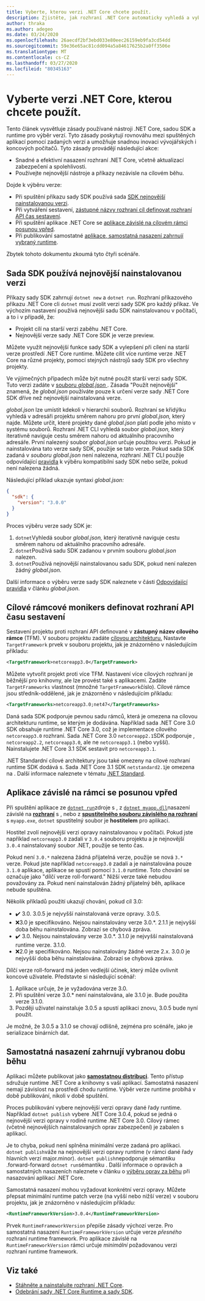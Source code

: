 ```yaml
---
title: Vyberte, kterou verzi .NET Core chcete použít.
description: Zjistěte, jak rozhraní .NET Core automaticky vyhledá a vybere verze za běhu pro váš program. Kromě toho tento článek vás naučí, jak vynutit konkrétní verzi.
author: thraka
ms.author: adegeo
ms.date: 03/24/2020
ms.openlocfilehash: 26aecdf2bf3ebd033e80eec26159eb9fa3cd54dd
ms.sourcegitcommit: 59e36e65ac81cdd094a5a84617625b2a0ff3506e
ms.translationtype: MT
ms.contentlocale: cs-CZ
ms.lasthandoff: 03/27/2020
ms.locfileid: "80345163"
---
```

# <a name="select-the-net-core-version-to-use"></a>Vyberte verzi .NET Core, kterou chcete použít.

Tento článek vysvětluje zásady používané nástroji .NET Core, sadou SDK a runtime pro výběr verzí. Tyto zásady poskytují rovnováhu mezi spuštěných aplikací pomocí zadaných verzí a umožňuje snadnou inovaci vývojářských i koncových počítačů. Tyto zásady provádějí následující akce:

- Snadné a efektivní nasazení rozhraní .NET Core, včetně aktualizací zabezpečení a spolehlivosti.
- Používejte nejnovější nástroje a příkazy nezávisle na cílovém běhu.

Dojde k výběru verze:

- Při spuštění příkazu sady SDK používá sada [SDK nejnovější nainstalovanou verzi](#the-sdk-uses-the-latest-installed-version).
- Při vytváření sestavení, [zástupné názvy rozhraní cíl definovat rozhraní API čas sestavení](#target-framework-monikers-define-build-time-apis).
- Při spuštění aplikace .NET Core se [aplikace závislé na cílovém rámci posunou vpřed](#framework-dependent-apps-roll-forward).
- Při publikování samostatné [aplikace, samostatná nasazení zahrnují vybraný runtime](#self-contained-deployments-include-the-selected-runtime).

Zbytek tohoto dokumentu zkoumá tyto čtyři scénáře.

## <a name="the-sdk-uses-the-latest-installed-version"></a>Sada SDK používá nejnovější nainstalovanou verzi

Příkazy sady SDK zahrnují `dotnet new` a `dotnet run`. Rozhraní příkazového příkazu .NET Core cli `dotnet` musí zvolit verzi sady SDK pro každý příkaz. Ve výchozím nastavení používá nejnovější sadu SDK nainstalovanou v počítači, a to i v případě, že:

- Projekt cílí na starší verzi zaběhu .NET Core.
- Nejnovější verze sady .NET Core SDK je verze preview.

Můžete využít nejnovější funkce sady SDK a vylepšení při cílení na starší verze prostředí .NET Core runtime. Můžete cílit více runtime verze .NET Core na různé projekty, pomocí stejných nástrojů sady SDK pro všechny projekty.

Ve výjimečných případech může být nutné použít starší verzi sady SDK. Tuto verzi zadáte v [souboru *global.json* ](../tools/global-json.md). Zásada "Použít nejnovější" znamená, že *global.json* používáte pouze k určení verze sady .NET Core SDK dříve než nejnovější nainstalovaná verze.

*global.json* lze umístit kdekoli v hierarchii souborů. Rozhraní se křidýlku vyhledá v adresáři projektu směrem nahoru pro první *global.json,* který najde. Můžete určit, které projekty dané *global.json* platí podle jeho místo v systému souborů. Rozhraní .NET CLI vyhledá soubor *global.json,* který iterativně naviguje cestu směrem nahoru od aktuálního pracovního adresáře. První nalezený soubor *global.json* určuje použitou verzi. Pokud je nainstalována tato verze sady SDK, použije se tato verze. Pokud sada SDK zadaná v *souboru global.json* není nalezena, rozhraní .NET CLI použije odpovídající [pravidla](../tools/global-json.md#matching-rules) k výběru kompatibilní sady SDK nebo selže, pokud není nalezena žádná.

Následující příklad ukazuje syntaxi *global.json:*

``` json
{
  "sdk": {
    "version": "3.0.0"
  }
}
```

Proces výběru verze sady SDK je:

1. `dotnet`Vyhledá soubor *global.json,* který iterativně naviguje cestu směrem nahoru od aktuálního pracovního adresáře.
1. `dotnet`Používá sadu SDK zadanou v prvním souboru *global.json* nalezen.
1. `dotnet`Používá nejnovější nainstalovanou sadu SDK, pokud není nalezen žádný *global.json.*

Další informace o výběru verze sady SDK naleznete v části [Odpovídající pravidla](../tools/global-json.md#matching-rules) v článku *global.json*.

## <a name="target-framework-monikers-define-build-time-apis"></a>Cílové rámcové monikers definovat rozhraní API času sestavení

Sestavení projektu proti rozhraní API definované v **zástupný název cílového rámce** (TFM). V souboru projektu zadáte [cílovou architekturu.](../../standard/frameworks.md) Nastavte `TargetFramework` prvek v souboru projektu, jak je znázorněno v následujícím příkladu:

``` xml
<TargetFramework>netcoreapp3.0</TargetFramework>
```

Můžete vytvořit projekt proti více TFM. Nastavení více cílových rozhraní je běžnější pro knihovny, ale lze provést také s aplikacemi. Zadáte `TargetFrameworks` vlastnost (množné `TargetFramework`číslo). Cílové rámce jsou středník-oddělené, jak je znázorněno v následujícím příkladu:

``` xml
<TargetFrameworks>netcoreapp3.0;net47</TargetFrameworks>
```

Daná sada SDK podporuje pevnou sadu rámců, která je omezena na cílovou architekturu runtime, se kterým je dodávána. Například sada .NET Core 3.0 SDK obsahuje runtime .NET Core 3.0, což je implementace cílového `netcoreapp3.0` rozhraní. Sada .NET Core 3.0 `netcoreapp2.1`SDK podporuje , `netcoreapp2.2`, `netcoreapp3.0`, ale ne `netcoreapp3.1` (nebo vyšší). Nainstalujete .NET Core 3.1 SDK sestavit pro `netcoreapp3.1`.

.NET Standardní cílové architektury jsou také omezeny na cílové rozhraní runtime SDK dodává s. Sada .NET Core 3.1 SDK `netstandard2.1`je omezena na . Další informace naleznete v tématu [.NET Standard](../../standard/net-standard.md).

## <a name="framework-dependent-apps-roll-forward"></a>Aplikace závislé na rámci se posunou vpřed

Při spuštění aplikace ze [`dotnet run`](../tools/dotnet-run.md)zdroje s , z [`dotnet myapp.dll`](../tools/dotnet.md#description)nasazení závislé na [**rozhraní**](../deploying/index.md#publish-runtime-dependent) s , nebo z [**spustitelného souboru závislého na rozhraní**](../deploying/index.md#publish-runtime-dependent) s `myapp.exe`, `dotnet` spustitelný soubor je **hostitelem** pro aplikaci.

Hostitel zvolí nejnovější verzi opravy nainstalovanou v počítači. Pokud jste například `netcoreapp3.0` zadali v `3.0.4` souboru projektu a je nejnovější `3.0.4` nainstalovaný soubor .NET, použije se tento čas.

Pokud není `3.0.*` nalezena žádná přijatelná verze, použije se nová `3.*` verze. Pokud jste například `netcoreapp3.0` zadali a je nainstalována pouze `3.1.0` aplikace, aplikace se spustí pomocí `3.1.0` runtime. Toto chování se označuje jako "dílčí verze roll-forward." Nižší verze také nebudou považovány za. Pokud není nainstalován žádný přijatelný běh, aplikace nebude spuštěna.

Několik příkladů použití ukazují chování, pokud cíl 3.0:

- ✔️ 3.0. 3.0.5 je nejvyšší nainstalovaná verze opravy. 3.0.5.
- ❌3.0 je specifikováno. Nejsou nainstalovány verze 3.0.*. 2.1.1 je nejvyšší doba běhu nainstalována. Zobrazí se chybová zpráva.
- ✔️ 3.0. Nejsou nainstalovány verze 3.0.*. 3.1.0 je nejvyšší nainstalovaná runtime verze. 3.1.0.
- ❌2.0 je specifikováno. Nejsou nainstalovány žádné verze 2.x. 3.0.0 je nejvyšší doba běhu nainstalována. Zobrazí se chybová zpráva.

Dílčí verze roll-forward má jeden vedlejší účinek, který může ovlivnit koncové uživatele. Představte si následující scénář:

1. Aplikace určuje, že je vyžadována verze 3.0.
2. Při spuštění verze 3.0.* není nainstalována, ale 3.1.0 je. Bude použita verze 3.1.0.
3. Později uživatel nainstaluje 3.0.5 a spustí aplikaci znovu, 3.0.5 bude nyní použit.

Je možné, že 3.0.5 a 3.1.0 se chovají odlišně, zejména pro scénáře, jako je serializace binárních dat.

## <a name="self-contained-deployments-include-the-selected-runtime"></a>Samostatná nasazení zahrnují vybranou dobu běhu

Aplikaci můžete publikovat jako [**samostatnou distribuci**](../deploying/index.md#publish-self-contained). Tento přístup sdružuje runtime .NET Core a knihovny s vaší aplikací. Samostatná nasazení nemají závislost na prostředí chodu runtime. Výběr verze runtime probíhá v době publikování, nikoli v době spuštění.

Proces publikování vybere nejnovější verzi opravy dané řady runtime. Například `dotnet publish` vybere .NET Core 3.0.4, pokud se jedná o nejnovější verzi opravy v rodině runtime .NET Core 3.0. Cílový rámec (včetně nejnovějších nainstalovaných oprav zabezpečení) je zabalen s aplikací.

Je to chyba, pokud není splněna minimální verze zadaná pro aplikaci. `dotnet publish`váže na nejnovější verzi opravy runtime (v rámci dané řady hlavních verzí major.minor). `dotnet publish`nepodporuje sémantiku .forward-forward `dotnet run`sémantiku . Další informace o opravách a samostatných nasazeních naleznete v článku o [výběru oprav za běhu](../deploying/runtime-patch-selection.md) při nasazování aplikací .NET Core.

Samostatná nasazení mohou vyžadovat konkrétní verzi opravy. Můžete přepsat minimální runtime patch verze (na vyšší nebo nižší verze) v souboru projektu, jak je znázorněno v následujícím příkladu:

``` xml
<RuntimeFrameworkVersion>3.0.4</RuntimeFrameworkVersion>
```

Prvek `RuntimeFrameworkVersion` přepíše zásady výchozí verze. Pro samostatná nasazení `RuntimeFrameworkVersion` určuje verze *přesného* rozhraní runtime framework. Pro aplikace závislé na `RuntimeFrameworkVersion` rámci určuje *minimální* požadovanou verzi rozhraní runtime framework.

## <a name="see-also"></a>Viz také

- [Stáhněte a nainstalujte rozhraní .NET Core](../install/index.md).
- [Odebrání sady .NET Core Runtime a sady SDK](remove-runtime-sdk-versions.md).

